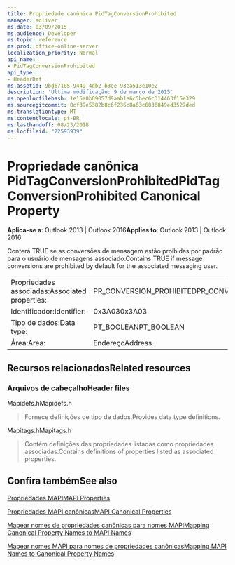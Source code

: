 ```yaml
---
title: Propriedade canônica PidTagConversionProhibited
manager: soliver
ms.date: 03/09/2015
ms.audience: Developer
ms.topic: reference
ms.prod: office-online-server
localization_priority: Normal
api_name:
- PidTagConversionProhibited
api_type:
- HeaderDef
ms.assetid: 9bd67185-9449-4db2-b3ee-93ea513e10e2
description: 'Última modificação: 9 de março de 2015'
ms.openlocfilehash: 1e15a0b09057d9aab1e6c5bec6c314463f15e329
ms.sourcegitcommit: 0cf39e5382b8c6f236c8a63c6036849ed3527ded
ms.translationtype: MT
ms.contentlocale: pt-BR
ms.lasthandoff: 08/23/2018
ms.locfileid: "22593939"
---
```

# <a name="pidtagconversionprohibited-canonical-property"></a><span data-ttu-id="af7ba-103">Propriedade canônica PidTagConversionProhibited</span><span class="sxs-lookup"><span data-stu-id="af7ba-103">PidTagConversionProhibited Canonical Property</span></span>

  
  
<span data-ttu-id="af7ba-104">**Aplica-se a**: Outlook 2013 | Outlook 2016</span><span class="sxs-lookup"><span data-stu-id="af7ba-104">**Applies to**: Outlook 2013 | Outlook 2016</span></span> 
  
<span data-ttu-id="af7ba-105">Conterá TRUE se as conversões de mensagem estão proibidas por padrão para o usuário de mensagens associado.</span><span class="sxs-lookup"><span data-stu-id="af7ba-105">Contains TRUE if message conversions are prohibited by default for the associated messaging user.</span></span>
  
|||
|:-----|:-----|
|<span data-ttu-id="af7ba-106">Propriedades associadas:</span><span class="sxs-lookup"><span data-stu-id="af7ba-106">Associated properties:</span></span>  <br/> |<span data-ttu-id="af7ba-107">PR_CONVERSION_PROHIBITED</span><span class="sxs-lookup"><span data-stu-id="af7ba-107">PR_CONVERSION_PROHIBITED</span></span>  <br/> |
|<span data-ttu-id="af7ba-108">Identificador:</span><span class="sxs-lookup"><span data-stu-id="af7ba-108">Identifier:</span></span>  <br/> |<span data-ttu-id="af7ba-109">0x3A03</span><span class="sxs-lookup"><span data-stu-id="af7ba-109">0x3A03</span></span>  <br/> |
|<span data-ttu-id="af7ba-110">Tipo de dados:</span><span class="sxs-lookup"><span data-stu-id="af7ba-110">Data type:</span></span>  <br/> |<span data-ttu-id="af7ba-111">PT_BOOLEAN</span><span class="sxs-lookup"><span data-stu-id="af7ba-111">PT_BOOLEAN</span></span>  <br/> |
|<span data-ttu-id="af7ba-112">Área:</span><span class="sxs-lookup"><span data-stu-id="af7ba-112">Area:</span></span>  <br/> |<span data-ttu-id="af7ba-113">Endereço</span><span class="sxs-lookup"><span data-stu-id="af7ba-113">Address</span></span>  <br/> |
   
## <a name="related-resources"></a><span data-ttu-id="af7ba-114">Recursos relacionados</span><span class="sxs-lookup"><span data-stu-id="af7ba-114">Related resources</span></span>

### <a name="header-files"></a><span data-ttu-id="af7ba-115">Arquivos de cabeçalho</span><span class="sxs-lookup"><span data-stu-id="af7ba-115">Header files</span></span>

<span data-ttu-id="af7ba-116">Mapidefs.h</span><span class="sxs-lookup"><span data-stu-id="af7ba-116">Mapidefs.h</span></span>
  
> <span data-ttu-id="af7ba-117">Fornece definições de tipo de dados.</span><span class="sxs-lookup"><span data-stu-id="af7ba-117">Provides data type definitions.</span></span>
    
<span data-ttu-id="af7ba-118">Mapitags.h</span><span class="sxs-lookup"><span data-stu-id="af7ba-118">Mapitags.h</span></span>
  
> <span data-ttu-id="af7ba-119">Contém definições das propriedades listadas como propriedades associadas.</span><span class="sxs-lookup"><span data-stu-id="af7ba-119">Contains definitions of properties listed as associated properties.</span></span>
    
## <a name="see-also"></a><span data-ttu-id="af7ba-120">Confira também</span><span class="sxs-lookup"><span data-stu-id="af7ba-120">See also</span></span>



[<span data-ttu-id="af7ba-121">Propriedades MAPI</span><span class="sxs-lookup"><span data-stu-id="af7ba-121">MAPI Properties</span></span>](mapi-properties.md)
  
[<span data-ttu-id="af7ba-122">Propriedades MAPI canônicas</span><span class="sxs-lookup"><span data-stu-id="af7ba-122">MAPI Canonical Properties</span></span>](mapi-canonical-properties.md)
  
[<span data-ttu-id="af7ba-123">Mapear nomes de propriedades canônicas para nomes MAPI</span><span class="sxs-lookup"><span data-stu-id="af7ba-123">Mapping Canonical Property Names to MAPI Names</span></span>](mapping-canonical-property-names-to-mapi-names.md)
  
[<span data-ttu-id="af7ba-124">Mapear nomes MAPI para nomes de propriedades canônicas</span><span class="sxs-lookup"><span data-stu-id="af7ba-124">Mapping MAPI Names to Canonical Property Names</span></span>](mapping-mapi-names-to-canonical-property-names.md)

